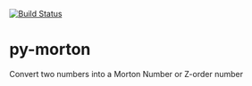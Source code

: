 [![Build Status](https://travis-ci.org/cd34/py-morton.png)](https://travis-ci.org/cd34/py-morton)

py-morton
=========

Convert two numbers into a Morton Number or Z-order number
